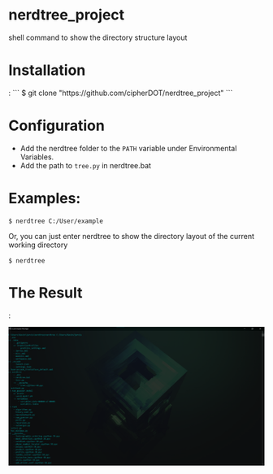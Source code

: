 # nerdtree_project
shell command to show the directory structure layout

<h1>Installation</h1>:
```
$ git clone "https://github.com/cipherDOT/nerdtree_project"
```

<h1>Configuration</h1>

- Add the nerdtree folder to the ```PATH``` variable under Environmental Variables.
- Add the path to ```tree.py``` in nerdtree.bat

<h1>Examples:</h1>

```
$ nerdtree C:/User/example
```

Or, you can just enter nerdtree to show the directory layout of the current working directory

```
$ nerdtree
```

<h1>The Result</h1>:

![](images/nerdtree%20demo.png)
